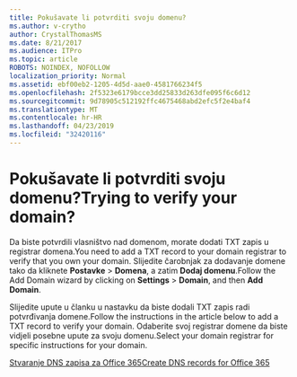 ```yaml
---
title: Pokušavate li potvrditi svoju domenu?
ms.author: v-crytho
author: CrystalThomasMS
ms.date: 8/21/2017
ms.audience: ITPro
ms.topic: article
ROBOTS: NOINDEX, NOFOLLOW
localization_priority: Normal
ms.assetid: ebf00eb2-1205-4d5d-aae0-4581766234f5
ms.openlocfilehash: 2f5323e6179bcce3dd25833d263dfe095f6c6d12
ms.sourcegitcommit: 9d78905c512192ffc4675468abd2efc5f2e4baf4
ms.translationtype: MT
ms.contentlocale: hr-HR
ms.lasthandoff: 04/23/2019
ms.locfileid: "32420116"
---
```

# <a name="trying-to-verify-your-domain"></a><span data-ttu-id="ffde0-102">Pokušavate li potvrditi svoju domenu?</span><span class="sxs-lookup"><span data-stu-id="ffde0-102">Trying to verify your domain?</span></span>

<span data-ttu-id="ffde0-103">Da biste potvrdili vlasništvo nad domenom, morate dodati TXT zapis u registrar domena.</span><span class="sxs-lookup"><span data-stu-id="ffde0-103">You need to add a TXT record to your domain registrar to verify that you own your domain.</span></span> <span data-ttu-id="ffde0-104">Slijedite čarobnjak za dodavanje domene tako da kliknete **Postavke** \> **Domena**, a zatim **Dodaj domenu**.</span><span class="sxs-lookup"><span data-stu-id="ffde0-104">Follow the Add Domain wizard by clicking on **Settings** \> **Domain**, and then **Add Domain**.</span></span> 
  
<span data-ttu-id="ffde0-105">Slijedite upute u članku u nastavku da biste dodali TXT zapis radi potvrđivanja domene.</span><span class="sxs-lookup"><span data-stu-id="ffde0-105">Follow the instructions in the article below to add a TXT record to verify your domain.</span></span> <span data-ttu-id="ffde0-106">Odaberite svoj registrar domene da biste vidjeli posebne upute za svoju domenu.</span><span class="sxs-lookup"><span data-stu-id="ffde0-106">Select your domain registrar for specific instructions for your domain.</span></span>
  
[<span data-ttu-id="ffde0-107">Stvaranje DNS zapisa za Office 365</span><span class="sxs-lookup"><span data-stu-id="ffde0-107">Create DNS records for Office 365</span></span>](https://support.office.com/article/Create-DNS-records-for-Office-365-when-you-manage-your-DNS-records-B0F3FDCA-8A80-4E8E-9EF3-61E8A2A9AB23.aspx)
  

